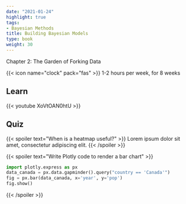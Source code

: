 ```yaml
---
date: "2021-01-24"
highlight: true
tags:
- Bayesian Methods
title: Building Bayesian Models
type: book
weight: 30
---
```


Chapter 2: The Garden of Forking Data

<!--more-->

{{< icon name="clock" pack="fas" >}} 1-2 hours per week, for 8 weeks

## Learn

{{< youtube XoVtOAN0htU >}}

## Quiz

{{< spoiler text="When is a heatmap useful?" >}}
Lorem ipsum dolor sit amet, consectetur adipiscing elit.
{{< /spoiler >}}

{{< spoiler text="Write Plotly code to render a bar chart" >}}
```python
import plotly.express as px
data_canada = px.data.gapminder().query("country == 'Canada'")
fig = px.bar(data_canada, x='year', y='pop')
fig.show()
```
{{< /spoiler >}}

